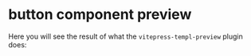 # button component preview

Here you will see the result of what the `vitepress-templ-preview` plugin does:

<templ-demo src="button/button-primary" data-title="Button Component Demo" />
